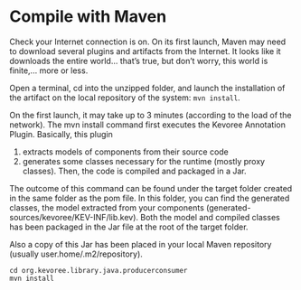 # Compile with Maven

Check your Internet connection is on.
On its first launch, Maven may need to download several plugins and artifacts from the Internet. It looks like it downloads the entire world... that’s true, but don’t worry, this world is finite,... more or less.

Open a terminal, cd into the unzipped folder, and launch the installation of the artifact on the local repository of the system: `mvn install`.

On the first launch, it may take up to 3 minutes (according to the load of the network). The mvn install command first executes the Kevoree Annotation Plugin. Basically, this plugin
1. extracts models of components from their source code
2. generates some classes necessary for the runtime (mostly proxy classes). Then, the code is compiled and packaged in a Jar.

The outcome of this command can be found under the target folder created in the same folder as the pom file.
In this folder, you can find the generated classes, the model extracted from your components (generated-sources/kevoree/KEV-INF/lib.kev). Both the model and compiled classes has been packaged in the Jar file at the root of the target folder.

Also a copy of this Jar has been placed in your local Maven repository (usually user.home/.m2/repository).

```
cd org.kevoree.library.java.producerconsumer
mvn install
```

